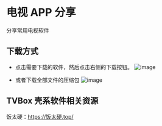# 电视 APP 分享
分享常用电视软件

## 下载方式
- 点击需要下载的软件，然后点击右侧的下载按钮。
![image](https://github.com/dgzd/app_share/assets/33506693/34b09e20-1c93-42fa-9200-2b8729868ac0)

- 或者下载全部文件的压缩包
![image](https://github.com/dgzd/app_share/assets/33506693/a97ebc31-7196-4209-b080-bea784ec9f6f)

## TVBox 壳系软件相关资源

饭太硬：https://饭太硬.top/


